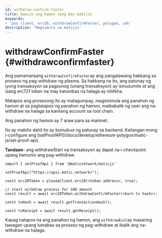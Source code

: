 ```yaml
---
id: withdraw-confirm-faster
title: bawiin ang hamon nang mas mabilis
keywords:
- 'pos client, erc20, withdrawConfirmFaster, polygon, sdk'
description: 'Magsimula sa maticjs'
---
```


# withdrawConfirmFaster {#withdrawconfirmfaster}

Ang pamamaraang `withdrawConfirmFaster`ay ang pangalawang hakbang sa proseso ng pag-withdraw ng plasma. Sa hakbang na ito, ang patunay ng iyong transaksyon sa pagsunog (unang transaksyon) ay isinusumite at ang isang erc721 token na may katumbas na halaga ay nililikha.

Matapos ang prosesong ito ay matagumpay, magsisimula ang panahon ng hamon at sa pagtatapos ng panahon ng hamon, maibabalik ng user ang na-withdraw na halaga sa kanilang account sa root chain.

Ang panahon ng hamon ay 7 araw para sa mainnet.

<div class="highlight mb-20px mt-20px">Ito ay mabilis dahil ito ay bumubuo ng patunay sa backend. Kailangan mong i-configure ang [setProofAPI](/docs/develop/ethereum-polygon/matic-js/set-proof-api).</div>

**Tandaan**- ang withdrawStart na transaksyon ay dapat na i-checkpoint upang hamunin ang pag-withdraw.

```
import { setProofApi } from '@maticnetwork/maticjs'

setProofApi("https://apis.matic.network/");

const erc20Token = plasmaClient.erc20(<token address>, true);

// start withdraw process for 100 amount
const result = await erc20Token.withdrawConfirmFaster(<burn tx hash>);

const txHash = await result.getTransactionHash();

const txReceipt = await result.getReceipt();

```

Kapag natapos na ang panahon ng hamon, ang `withdrawExit`ay maaaring tawagan upang lumabas sa proseso ng pag-withdraw at ibalik ang na-withdraw na halaga.
